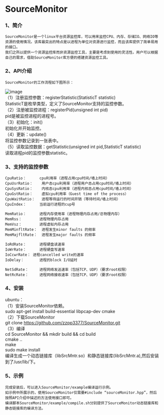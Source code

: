 # SourceMonitor
### 1、简介
	SourceMonitor是一个linux平台资源监控库，可以用来监控CPU、内存、存储IO、网络IO等资源的使用情况。该库最突出的特点是以进程为单位对资源进行监控，而且该库提供了简单易用的接口。  
	我们之所以提供一个资源监控库而非资源监控工具，主要是考虑到使用的灵活性。用户可以根据自己的需求，借助SourceMonitor库方便的搭建资源监控工具。  
### 2、API介绍
	SourceMonitor的工作流程如下图所示：  
![image](https://github.com/zzpp3377/SourceMonitor/blob/master/images/API.jpg)  
（1）注册监控参数：registerStatistic(StatisticT statistic)  
	StatisticT是枚举类型，定义了SourceMonitor支持的监控参数。  
（2）注册被监控进程：registerPid(unsigned int pid)  
	pid是被监控进程的进程号。  
（3）初始化：init()  
	初始化并开始监控。  
（4）更新：update()  
	将监控参数记录到一张表中。  
（5）读取监控数据：getStatistic(unsigned int pid,StatisticT statistic)  
	读取进程pid的监控参数statistic。  
### 3、支持的监控参数
	CpuRatio：      cpu利用率（进程占用cpu时间/墙上时间）  
    CpuUsrRatio：	用户态cpu利用率（进程用户态占用cpu时间/墙上时间）  
    CpuSysRatio：	内核态cpu利用率（进程内核态占用cpu时间/墙上时间）  
    CpuGstRatio：	虚拟cpu利用率（Guest time of the process）  
    CpuWaitRatio：	进程等待运行的时间开销（等待时间/墙上时间）  
    CpuIndex：      当前运行进程的cup号  
  
    MemRatio：      进程内存使用率（进程物理内存占用/总物理内存）  
    MemRss：        进程物理内存占用  
    MemVsz：        进程虚拟内存占用  
    MemMinfltRate：	进程发生minor faults 的频率  
    MemMajfltRate：	进程发生major faults 的频率  
  
    IoRdRate：      进程硬盘读速率  
    IoWrRate：      进程硬盘写速率  
    IoCcwrRate：	进程cancelled write的速率  
    IoDelay：       进程的block I/O延时  
  
    NetSdRate：     进程网络发送速率（包括TCP、UDP）（要求root权限）  
    NetRcRate：     进程网络接收速率（包括TCP、UDP）（要求root权限）  
  
### 4、安装
ubuntu：  
（1）安装SourceMonitor依赖。  
	sudo apt-get install build-essential libpcap-dev cmake  
（2）下载SourceMonitor  
	git clone https://github.com/zzpp3377/SourceMonitor.git  
（3）编译  
	cd SourceMonitor && mkdir build && cd build  
	cmake ..  
	make  
	sudo make install  
	编译生成一个动态链接库（libSrcMntr.so）和静态链接库(libSrcMntr.a),然后安装到了/usr/lib/下。  
	  
### 5、示例  
	完成安装后，可以进入SourceMonitor/example编译运行示例。  
	如示例中所展示的，使用SourceMonitor仅需要#include “sourceMonitor.hpp”，然后按照API介绍中描述的方法使用接口即可。  
	编译脚本SourceMonitor/example/compile.sh分别提供了SourceMonitor动态链接库和静态链接库的编译方法。  
